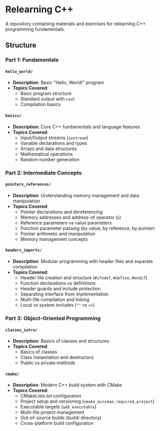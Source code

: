 # Relearning C++

A repository containing materials and exercises for relearning C++ programming fundamentals.

## Structure

### Part 1: Fundamentals

#### `hello_world/`
- **Description**: Basic "Hello, World!" program
- **Topics Covered**: 
  - Basic program structure
  - Standard output with `cout`
  - Compilation basics

#### `basics/`
- **Description**: Core C++ fundamentals and language features
- **Topics Covered**:
  - Input/Output streams (`iostream`)
  - Variable declarations and types
  - Arrays and data structures
  - Mathematical operations
  - Random number generation

### Part 2: Intermediate Concepts

#### `pointers_references/`
- **Description**: Understanding memory management and data manipulation
- **Topics Covered**:
  - Pointer declarations and dereferencing
  - Memory addresses and address-of operator (`&`)
  - Reference parameters vs value parameters
  - Function parameter passing (by value, by reference, by pointer)
  - Pointer arithmetic and manipulation
  - Memory management concepts

#### `headers_imports/`
- **Description**: Modular programming with header files and separate compilation
- **Topics Covered**:
  - Header file creation and structure (`#ifndef`, `#define`, `#endif`)
  - Function declarations vs definitions
  - Header guards and include protection
  - Separating interface from implementation
  - Multi-file compilation and linking
  - Local vs system includes (`""` vs `<>`)


### Part 3: Object-Oriented Programming

#### `classes_intro/`
- **Description**: Basics of classes and structures
- **Topics Covered**:
  - Basics of classes
  - Class instantiation and destructors
  - Public vs private methods

#### `cmake/`
- **Description**: Modern C++ build system with CMake
- **Topics Covered**:
  - CMakeLists.txt configuration
  - Project setup and versioning (`cmake_minimum_required`, `project`)
  - Executable targets (`add_executable`)
  - Multi-file project management
  - Out-of-source builds (build/ directory)
  - Cross-platform build configuration